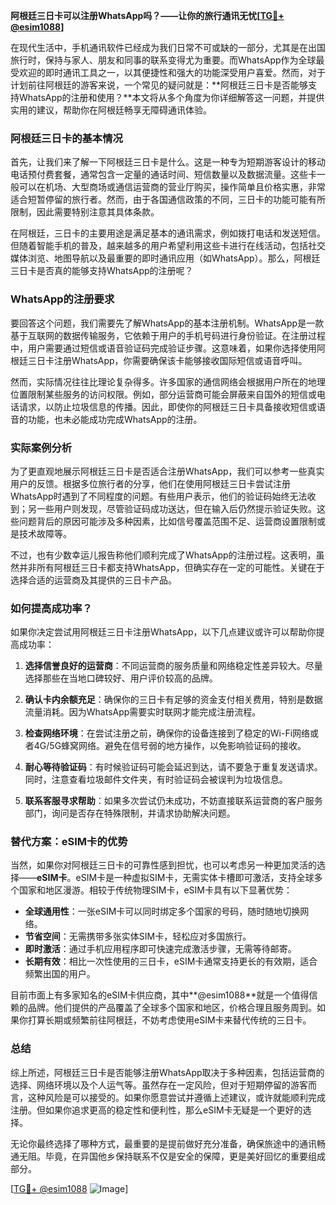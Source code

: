 **阿根廷三日卡可以注册WhatsApp吗？——让你的旅行通讯无忧[[TG💪+ @esim1088](https://t.me/s/esim1088)]**

在现代生活中，手机通讯软件已经成为我们日常不可或缺的一部分，尤其是在出国旅行时，保持与家人、朋友和同事的联系变得尤为重要。而WhatsApp作为全球最受欢迎的即时通讯工具之一，以其便捷性和强大的功能深受用户喜爱。然而，对于计划前往阿根廷的游客来说，一个常见的疑问就是：**阿根廷三日卡是否能够支持WhatsApp的注册和使用？**本文将从多个角度为你详细解答这一问题，并提供实用的建议，帮助你在阿根廷畅享无障碍通讯体验。

### 阿根廷三日卡的基本情况

首先，让我们来了解一下阿根廷三日卡是什么。这是一种专为短期游客设计的移动电话预付费套餐，通常包含一定量的通话时间、短信数量以及数据流量。这些卡一般可以在机场、大型商场或通信运营商的营业厅购买，操作简单且价格实惠，非常适合短暂停留的旅行者。然而，由于各国通信政策的不同，三日卡的功能可能有所限制，因此需要特别注意其具体条款。

在阿根廷，三日卡的主要用途是满足基本的通讯需求，例如拨打电话和发送短信。但随着智能手机的普及，越来越多的用户希望利用这些卡进行在线活动，包括社交媒体浏览、地图导航以及最重要的即时通讯应用（如WhatsApp）。那么，阿根廷三日卡是否真的能够支持WhatsApp的注册呢？

### WhatsApp的注册要求

要回答这个问题，我们需要先了解WhatsApp的基本注册机制。WhatsApp是一款基于互联网的数据传输服务，它依赖于用户的手机号码进行身份验证。在注册过程中，用户需要通过短信或语音验证码完成验证步骤。这意味着，如果你选择使用阿根廷三日卡注册WhatsApp，你需要确保该卡能够接收国际短信或语音呼叫。

然而，实际情况往往比理论复杂得多。许多国家的通信网络会根据用户所在的地理位置限制某些服务的访问权限。例如，部分运营商可能会屏蔽来自国外的短信或电话请求，以防止垃圾信息的传播。因此，即使你的阿根廷三日卡具备接收短信或语音的功能，也未必能成功完成WhatsApp的注册。

### 实际案例分析

为了更直观地展示阿根廷三日卡是否适合注册WhatsApp，我们可以参考一些真实用户的反馈。根据多位旅行者的分享，他们在使用阿根廷三日卡尝试注册WhatsApp时遇到了不同程度的问题。有些用户表示，他们的验证码始终无法收到；另一些用户则发现，尽管验证码成功送达，但在输入后仍然提示验证失败。这些问题背后的原因可能涉及多种因素，比如信号覆盖范围不足、运营商设置限制或是技术故障等。

不过，也有少数幸运儿报告称他们顺利完成了WhatsApp的注册过程。这表明，虽然并非所有阿根廷三日卡都支持WhatsApp，但确实存在一定的可能性。关键在于选择合适的运营商及其提供的三日卡产品。

### 如何提高成功率？

如果你决定尝试用阿根廷三日卡注册WhatsApp，以下几点建议或许可以帮助你提高成功率：

1. **选择信誉良好的运营商**：不同运营商的服务质量和网络稳定性差异较大。尽量选择那些在当地口碑较好、用户评价较高的品牌。
   
2. **确认卡内余额充足**：确保你的三日卡有足够的资金支付相关费用，特别是数据流量消耗。因为WhatsApp需要实时联网才能完成注册流程。

3. **检查网络环境**：在尝试注册之前，确保你的设备连接到了稳定的Wi-Fi网络或者4G/5G蜂窝网络。避免在信号弱的地方操作，以免影响验证码的接收。

4. **耐心等待验证码**：有时候验证码可能会延迟到达，请不要急于重复发送请求。同时，注意查看垃圾邮件文件夹，有时验证码会被误判为垃圾信息。

5. **联系客服寻求帮助**：如果多次尝试仍未成功，不妨直接联系运营商的客户服务部门，询问是否存在特殊限制，并请求协助解决问题。

### 替代方案：eSIM卡的优势

当然，如果你对阿根廷三日卡的可靠性感到担忧，也可以考虑另一种更加灵活的选择——**eSIM卡**。eSIM卡是一种虚拟SIM卡，无需实体卡槽即可激活，支持全球多个国家和地区漫游。相较于传统物理SIM卡，eSIM卡具有以下显著优势：

- **全球通用性**：一张eSIM卡可以同时绑定多个国家的号码，随时随地切换网络。
- **节省空间**：无需携带多张实体SIM卡，轻松应对多国旅行。
- **即时激活**：通过手机应用程序即可快速完成激活步骤，无需等待邮寄。
- **长期有效**：相比一次性使用的三日卡，eSIM卡通常支持更长的有效期，适合频繁出国的用户。

目前市面上有多家知名的eSIM卡供应商，其中**@esim1088**就是一个值得信赖的品牌。他们提供的产品覆盖了全球多个国家和地区，价格合理且服务周到。如果你打算长期或频繁前往阿根廷，不妨考虑使用eSIM卡来替代传统的三日卡。

### 总结

综上所述，阿根廷三日卡是否能够注册WhatsApp取决于多种因素，包括运营商的选择、网络环境以及个人运气等。虽然存在一定风险，但对于短期停留的游客而言，这种风险是可以接受的。如果你愿意尝试并遵循上述建议，或许就能顺利完成注册。但如果你追求更高的稳定性和便利性，那么eSIM卡无疑是一个更好的选择。

无论你最终选择了哪种方式，最重要的是提前做好充分准备，确保旅途中的通讯畅通无阻。毕竟，在异国他乡保持联系不仅是安全的保障，更是美好回忆的重要组成部分。

[[TG💪+ @esim1088](https://t.me/s/esim1088) ![Image](https://i.postimg.cc/4NQfJmqS/Snipaste-2025-05-13-00-14-12.png)]